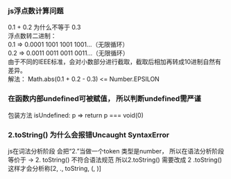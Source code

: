 ### js浮点数计算问题
0.1 + 0.2 为什么不等于 0.3  
浮点数转二进制：  
0.1 => 0.0001 1001 1001 1001…（无限循环）  
0.2 => 0.0011 0011 0011 0011…（无限循环）  
由于不同的IEEE标准，会对小数部分进行截取，截取后相加再转成10进制自然有差异。  
解法： Math.abs(0.1 + 0.2 - 0.3) <= Number.EPSILON

### 在函数内部undefined可被赋值， 所以判断undefined需严谨
包装方法 isUndefined: p => return p === void(0)


### 2.toString() 为什么会报错Uncaught SyntaxError  
js在词法分析阶段 会把“2.”当做一个token 类型是number， 所以在语法分析阶段等价于 -> 2. toString() 不符合语法规范
所以2.toString() 需要改成 2 .toString() 这样才会分析称[2, ., toString, (, )]
